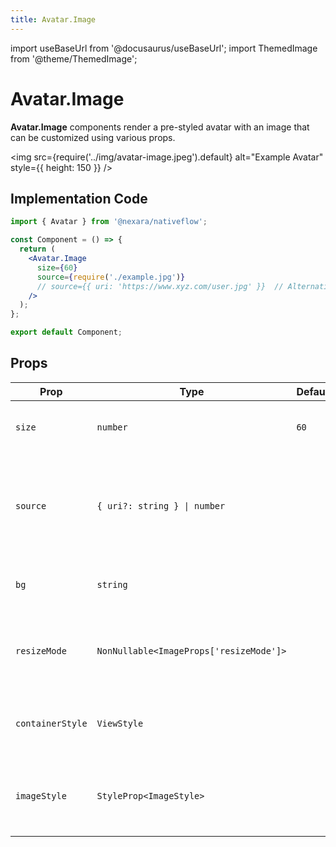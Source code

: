 ```yaml
---
title: Avatar.Image
---
```


import useBaseUrl from '@docusaurus/useBaseUrl';
import ThemedImage from '@theme/ThemedImage';

# Avatar.Image

**Avatar.Image** components render a pre-styled avatar with an image that can be customized using various props.

<img
  src={require('../img/avatar-image.jpeg').default}
  alt="Example Avatar"
  style={{ height: 150 }}
/>

## Implementation Code

```jsx
import { Avatar } from '@nexara/nativeflow';

const Component = () => {
  return (
    <Avatar.Image
      size={60}
      source={require('./example.jpg')}
      // source={{ uri: 'https://www.xyz.com/user.jpg' }}  // Alternative way to use an image
    />
  );
};

export default Component;
```

## Props

| Prop | Type | Default | Description |
|---|---|---|---|
| `size` | `number` | `60` | Defines the width and height of the avatar. |
| `source` | `{ uri?: string } \| number` |  | Specifies the image source, either as a remote URI or a local asset reference. |
| `bg` | `string` |  | Sets the background color of the avatar. |
| `resizeMode` | `NonNullable<ImageProps['resizeMode']>` |  | Controls how the image is resized to fit within its container. |
| `containerStyle` | `ViewStyle` |  | Applies custom styles to the avatar container. |
| `imageStyle` | `StyleProp<ImageStyle>` |  | Applies custom styles to the image inside the avatar. |


